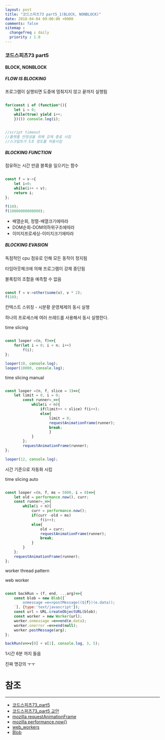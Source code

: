 ```yaml
---
layout: post
title: "코드스피츠73 part5_1(BLOCK, NONBLOCK)"
date: 2018-04-04 09:00:00 +0900
comments: false
sitemap :
  changefreq : daily
  priority : 1.0
---
```


### 코드스피츠73 part5

#### BLOCK, NONBLOCK

##### FLOW IS BLOCKING
프로그램이 실행되면 도중에 멈춰지지 않고 끝까지 실행됨

```javascript

for(const i of (function*(){
    let i = 0;
	while(true) yield i++;
	})()) console.log(i);


//script timeout
//플랫폼 안정성을 위해 강제 종료 시킴
//스크립트가 5초 정도를 허용시킴

```

##### BLOCKING FUNCTION

점유하는 시간 만큼 블록을 일으키는 함수

```javascript

const f = v->{
	let i=0;
	while(i++ < v);
	return i;
};

f(10);
f(10000000000000);

```
* 배열순회, 정렬-배열크기에따라
* DOM순회-DOM의하위구조에따라
* 이미지프로세싱-이미지크기에따라

##### BLOCKING EVASION

독점적인 cpu 점유로 인해 모든 동작이 정지됨

타임아웃체크에 의해 프로그램이 강제 중단됨

블록킹의 조합을 예측할 수 없음

```javascript

const f = v->other(some(v), v * 2);
f(10);

```

칸텍스트 스위칭 - 시분황 운영체제의 동시 실행

하나의 프로세스에 여러 쓰레드를 사용해서 동시 실행한다.

time slicing

```javascript

const looper =(n, f)=>{
	for(let i = 0; i < n; i++) 
		f(i);
};

looper(10, console.log);
looper(10000, console.log);


```

time slicing manual

```javascript

const looper =(n, f, slice = 3)=>{
	let limit = 0, i = 0;
		const runner=_=>{
			while(i < n){
				if(limit++ < slice) f(i++);
				else{
					limit = 0;
					requestAnimationFrame(runner);
					break;
					}
			}
		};
		requestAnimationFrame(runner);
};

looper(12, console.log);

```
시간 기준으로 자동화 시킴

time slicing auto

```javascript

const looper =(n, f, ms = 5000, i = 0)=>{
	let old = performance.now(), curr; 
	const runner=_=>{
		while(i < n){
			curr = performance.now();
			if(curr -old < ms) 
				f(i++);
			else{
				old = curr;
				requestAnimationFrame(runner);
				break;
			}
		}
	};
	requestAnimationFrame(runner);
};


```
worker thread pattern

web worker

```javascript

const backRun = (f, end, ...arg)=>{
	const blob = new Blob([`
		onmessage =e=>postMessage((${f})(e.data));
	`], {type:'text/javascript'});
	const url = URL.createObjectURL(blob);
	const worker = new Worker(url);
	worker.onmessage =e=>end(e.data);
	worker.onerror =e=>end(null);
	worker.postMessage(arg);
};

backRun(v=>v[0] + v[1], console.log, 3, 5);

```

1시간 6분 까지 들음 

진짜 명강의 ㅜㅜ

# 참조 
-----
* [코드스피츠73_part5](https://www.youtube.com/watch?v=BeFekctVoq0)
* [코드스피츠73_part5 교안](https://onedrive.live.com/?authkey=%21AM2CnCfuu1K5R5g&cid=AE0BF2746200B9CD&id=AE0BF2746200B9CD%2156080&parId=AE0BF2746200B9CD%2146307&o=OneUp)
* [mozilla requestAnimationFrame](https://developer.mozilla.org/en-US/docs/Web/API/window/requestAnimationFrame)
* [mozilla performance.now()](https://developer.mozilla.org/en-US/docs/Web/API/Performance/now)
* [web_workers](https://developer.mozilla.org/en-US/docs/Web/API/Web_Workers_API/Using_web_workers)
* [Blob](https://developer.mozilla.org/en-US/docs/Web/API/Blob)
